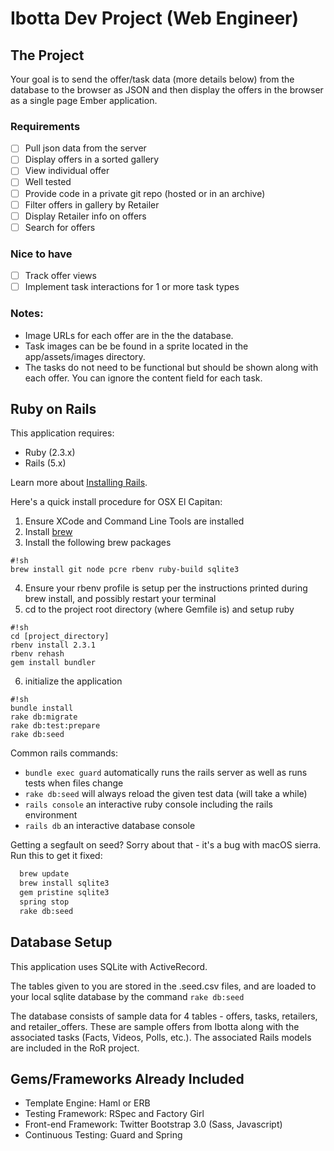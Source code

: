 Ibotta Dev Project (Web Engineer)
=========

The Project
---
Your goal is to send the offer/task data (more details below) from the
database to the browser as JSON and then display the offers in the
browser as a single page Ember application.

### Requirements
 * [ ] Pull json data from the server
 * [ ] Display offers in a sorted gallery
 * [ ] View individual offer
 * [ ] Well tested
 * [ ] Provide code in a private git repo (hosted or in an archive)
 * [ ] Filter offers in gallery by Retailer
 * [ ] Display Retailer info on offers
 * [ ] Search for offers

### Nice to have
 * [ ] Track offer views
 * [ ] Implement task interactions for 1 or more task types

### Notes:

 * Image URLs for each offer are in the the database.
 * Task images can be be found in a sprite located in the app/assets/images directory.
 * The tasks do not need to be functional but should be shown along with each offer. You can ignore the content field for each task.


Ruby on Rails
---

This application requires:

* Ruby (2.3.x)
* Rails (5.x)

Learn more about [Installing Rails](http://railsapps.github.io/installing-rails.html).

Here's a quick install procedure for OSX El Capitan:

1. Ensure XCode and Command Line Tools are installed
2. Install [brew](http://brew.sh/)
3. Install the following brew packages
```
#!sh
brew install git node pcre rbenv ruby-build sqlite3
```
4. Ensure your rbenv profile is setup per the instructions printed during brew install, and possibly restart your terminal
5. cd to the project root directory (where Gemfile is) and setup ruby
```
#!sh
cd [project_directory]
rbenv install 2.3.1
rbenv rehash
gem install bundler
```
6. initialize the application
```
#!sh
bundle install
rake db:migrate
rake db:test:prepare
rake db:seed
```

Common rails commands:
* ```bundle exec guard``` automatically runs the rails server as well as runs tests when files change
* ```rake db:seed``` will always reload the given test data (will take a while)
* ```rails console``` an interactive ruby console including the rails environment
* ```rails db``` an interactive database console

Getting a segfault on seed?
Sorry about that - it's a bug with macOS sierra. Run this to get it fixed:

```sh
  brew update
  brew install sqlite3
  gem pristine sqlite3
  spring stop
  rake db:seed
```

Database Setup
---

This application uses SQLite with ActiveRecord.

The tables given to you are stored in the .seed.csv files, and are
loaded to your local sqlite database by the command ```rake db:seed```

The database consists of sample data for 4 tables - offers, tasks,
retailers, and retailer_offers. These are sample offers from Ibotta
along with the associated tasks (Facts, Videos, Polls, etc.). The
associated Rails models are included in the RoR project.

Gems/Frameworks Already Included
---
* Template Engine: Haml or ERB
* Testing Framework: RSpec and Factory Girl
* Front-end Framework: Twitter Bootstrap 3.0 (Sass, Javascript)
* Continuous Testing: Guard and Spring
